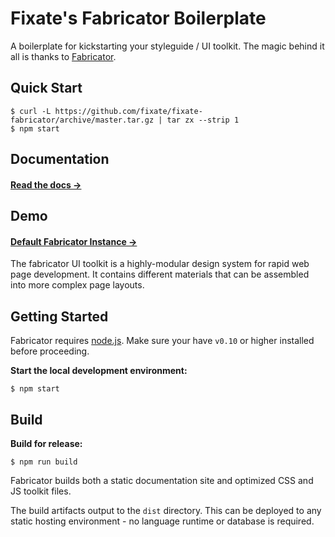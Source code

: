 # Fixate's Fabricator Boilerplate

A boilerplate for kickstarting your styleguide / UI toolkit. The magic behind it
all is thanks to [Fabricator](http://fbrctr.github.io).

## Quick Start

```shell
$ curl -L https://github.com/fixate/fixate-fabricator/archive/master.tar.gz | tar zx --strip 1
$ npm start
```

## Documentation

#### [Read the docs →](http://fbrctr.github.io/docs)

## Demo

#### [Default Fabricator Instance →](http://fbrctr.github.io/demo)

The fabricator UI toolkit is a highly-modular design system for rapid web page development. It contains different materials that can be assembled into more complex page layouts.

## Getting Started

Fabricator requires [node.js](http://nodejs.org). Make sure your have `v0.10` or higher installed before proceeding.

**Start the local development environment:**

```
$ npm start
```

## Build

**Build for release:**

```
$ npm run build
```

Fabricator builds both a static documentation site and optimized CSS and JS toolkit files.

The build artifacts output to the `dist` directory. This can be deployed to any static hosting environment - no language runtime or database is required.
